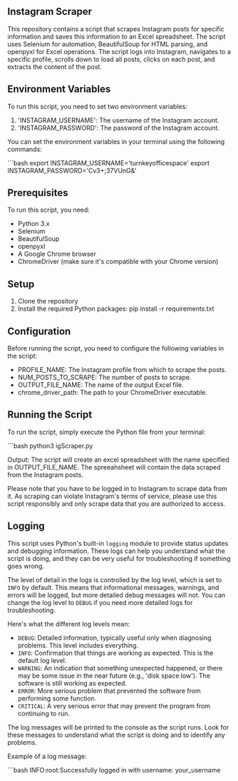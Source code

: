 ## Instagram Scraper

This repository contains a script that scrapes Instagram posts for specific information and saves this information to an Excel spreadsheet. The script uses Selenium for automation, BeautifulSoup for HTML parsing, and openpyxl for Excel operations. The script logs into Instagram, navigates to a specific profile, scrolls down to load all posts, clicks on each post, and extracts the content of the post.

## Environment Variables

To run this script, you need to set two environment variables:

1. 'INSTAGRAM_USERNAME': The username of the Instagram account.
2. 'INSTAGRAM_PASSWORD': The password of the Instagram account.

You can set the environment variables in your terminal using the following commands:

´´´bash
export INSTAGRAM_USERNAME='turnkeyofficespace'
export INSTAGRAM_PASSWORD='Cv3+;37VUnG&'

## Prerequisites

To run this script, you need:

- Python 3.x
- Selenium
- BeautifulSoup
- openpyxl
- A Google Chrome browser
- ChromeDriver (make sure it's compatible with your Chrome version)

## Setup

1. Clone the repository
2. Install the required Python packages: pip install -r requirements.txt

## Configuration

Before running the script, you need to configure the following variables in the script:

- PROFILE_NAME: The Instagram profile from which to scrape the posts.
- NUM_POSTS_TO_SCRAPE: The number of posts to scrape.
- OUTPUT_FILE_NAME: The name of the output Excel file.
- chrome_driver_path: The path to your ChromeDriver executable.

## Running the Script

To run the script, simply execute the Python file from your terminal:

´´´bash
python3 igScraper.py

Output:
The script will create an excel spreadsheet with the name specified in OUTPUT_FILE_NAME. The spreeahsheet will contain the data scraped from the Instagram posts.

Please note that you have to be logged in to Instagram to scrape data from it. As scraping can violate Instagram's terms of service, please use this script responsibly and only scrape data that you are authorized to access.

## Logging

This script uses Python's built-in `logging` module to provide status updates and debugging information. These logs can help you understand what the script is doing, and they can be very useful for troubleshooting if something goes wrong.

The level of detail in the logs is controlled by the log level, which is set to `INFO` by default. This means that informational messages, warnings, and errors will be logged, but more detailed debug messages will not. You can change the log level to `DEBUG` if you need more detailed logs for troubleshooting.

Here's what the different log levels mean:

- `DEBUG`: Detailed information, typically useful only when diagnosing problems. This level includes everything.
- `INFO`: Confirmation that things are working as expected. This is the default log level.
- `WARNING`: An indication that something unexpected happened, or there may be some issue in the near future (e.g., 'disk space low'). The software is still working as expected.
- `ERROR`: More serious problem that prevented the software from performing some function.
- `CRITICAL`: A very serious error that may prevent the program from continuing to run.

The log messages will be printed to the console as the script runs. Look for these messages to understand what the script is doing and to identify any problems.

Example of a log message:

´´´bash
INFO:root:Successfully logged in with username: your_username



